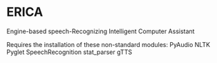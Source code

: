 # ERICA
Engine-based speech-Recognizing Intelligent Computer Assistant


Requires the installation of these non-standard modules:
  PyAudio
  NLTK
  Pyglet
  SpeechRecognition
  stat_parser
  gTTS
  

